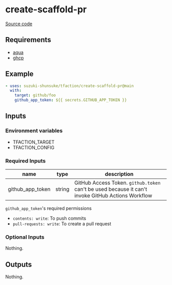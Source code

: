 # create-scaffold-pr

[Source code](https://github.com/suzuki-shunsuke/tfaction/tree/main/create-scaffold-pr)

## Requirements

* [aqua](https://aquaproj.github.io/)
* [ghcp](https://github.com/int128/ghcp)

## Example

```yaml
- uses: suzuki-shunsuke/tfaction/create-scaffold-pr@main
  with:
    target: github/foo
    github_app_token: ${{ secrets.GITHUB_APP_TOKEN }}
```

## Inputs

### Environment variables

* TFACTION_TARGET
* TFACTION_CONFIG

### Required Inputs

name | type | description
--- | --- | ---
github_app_token | string | GitHub Access Token. `github.token` can't be used because it can't invoke GitHub Actions Workflow

`github_app_token`'s required permissions

* `contents: write`: To push commits
* `pull-requests: write`: To create a pull request

### Optional Inputs

Nothing.

## Outputs

Nothing.
